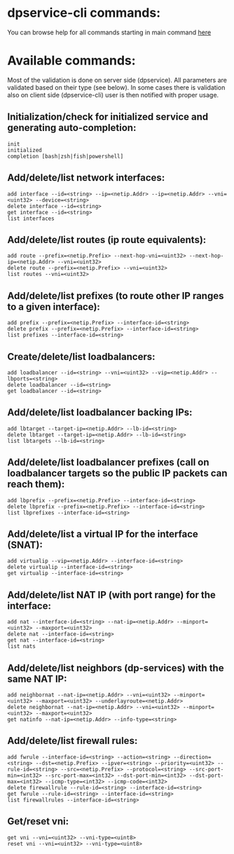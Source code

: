 # dpservice-cli commands:

You can browse help for all commands starting in main command [here](/docs/commands/dpservice-cli.md)

# Available commands:

Most of the validation is done on server side (dpservice).
All parameters are validated based on their type (see below).
In some cases there is validation also on client side (dpservice-cli) user is then notified with proper usage.

## Initialization/check for initialized service and generating auto-completion:
```
init
initialized
completion [bash|zsh|fish|powershell]
```

## Add/delete/list network interfaces:
```
add interface --id=<string> --ip=<netip.Addr> --ip=<netip.Addr> --vni=<uint32> --device=<string>
delete interface --id=<string>
get interface --id=<string>
list interfaces
```

## Add/delete/list routes (ip route equivalents):
```
add route --prefix=<netip.Prefix> --next-hop-vni=<uint32> --next-hop-ip=<netip.Addr> --vni=<uint32>
delete route --prefix=<netip.Prefix> --vni=<uint32>
list routes --vni=<uint32>
```

## Add/delete/list prefixes (to route other IP ranges to a given interface):
```
add prefix --prefix=<netip.Prefix> --interface-id=<string>
delete prefix --prefix=<netip.Prefix> --interface-id=<string>
list prefixes --interface-id=<string>
```

## Create/delete/list loadbalancers:
```
add loadbalancer --id=<string> --vni=<uint32> --vip=<netip.Addr> --lbports=<string>
delete loadbalancer --id=<string>
get loadbalancer --id=<string>
```

## Add/delete/list loadbalancer backing IPs:
```
add lbtarget --target-ip=<netip.Addr> --lb-id=<string>
delete lbtarget --target-ip=<netip.Addr> --lb-id=<string>
list lbtargets --lb-id=<string>
```

## Add/delete/list loadbalancer prefixes (call on loadbalancer targets so the public IP packets can reach them):
```
add lbprefix --prefix=<netip.Prefix> --interface-id=<string>
delete lbprefix --prefix=<netip.Prefix> --interface-id=<string>
list lbprefixes --interface-id=<string>
```

## Add/delete/list a virtual IP for the interface (SNAT):
```
add virtualip --vip=<netip.Addr> --interface-id=<string>
delete virtualip --interface-id=<string>
get virtualip --interface-id=<string>
```

## Add/delete/list NAT IP (with port range) for the interface:
```
add nat --interface-id=<string> --nat-ip=<netip.Addr> --minport=<uint32> --maxport=<uint32>
delete nat --interface-id=<string>
get nat --interface-id=<string>
list nats
```

## Add/delete/list neighbors (dp-services) with the same NAT IP:
```
add neighbornat --nat-ip=<netip.Addr> --vni=<uint32> --minport=<uint32> --maxport=<uint32> --underlayroute=<netip.Addr>
delete neighbornat --nat-ip=<netip.Addr> --vni=<uint32> --minport=<uint32> --maxport=<uint32>
get natinfo --nat-ip=<netip.Addr> --info-type=<string>
```

## Add/delete/list firewall rules:
```
add fwrule --interface-id=<string> --action=<string> --direction=<string> --dst=<netip.Prefix> --ipver=<string> --priority=<uint32> --rule-id=<string> --src=<netip.Prefix> --protocol=<string> --src-port-min=<int32> --src-port-max=<int32> --dst-port-min=<int32> --dst-port-max=<int32> --icmp-type=<int32> --icmp-code=<int32>
delete firewallrule --rule-id=<string> --interface-id=<string>
get fwrule --rule-id=<string> --interface-id=<string>
list firewallrules --interface-id=<string>
```

## Get/reset vni:
```
get vni --vni=<uint32> --vni-type=<uint8>
reset vni --vni=<uint32> --vni-type=<uint8>
```